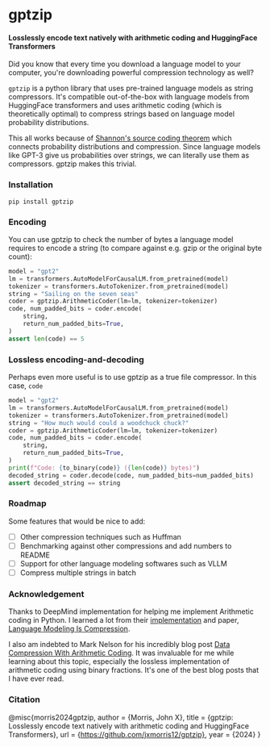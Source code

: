 # gptzip
#### Losslessly encode text natively with arithmetic coding and HuggingFace Transformers

Did you know that every time you download a language model to your computer, you're downloading powerful compression technology as well?

`gptzip` is a python library that uses pre-trained language models as string compressors. It's compatible out-of-the-box with language models from HuggingFace transformers and uses arithmetic coding (which is theoretically optimal) to compress strings based on language model probability distributions. 

This all works because of [Shannon's source coding theorem](https://en.wikipedia.org/wiki/Shannon%27s_source_coding_theorem) which connects probability distributions and compression. Since language models like GPT-3 give us probabilities over strings, we can literally use them as compressors. gptzip makes this trivial.

### Installation
```pip install gptzip```

### Encoding

You can use gptzip to check the number of bytes a language model requires to encode a string (to compare against e.g. gzip or the original byte count):

```python
model = "gpt2"
lm = transformers.AutoModelForCausalLM.from_pretrained(model)
tokenizer = transformers.AutoTokenizer.from_pretrained(model)
string = "Sailing on the seven seas"
coder = gptzip.ArithmeticCoder(lm=lm, tokenizer=tokenizer)
code, num_padded_bits = coder.encode(
    string, 
    return_num_padded_bits=True, 
)
assert len(code) == 5
```

### Lossless encoding-and-decoding

Perhaps even more useful is to use gptzip as a true file compressor. In this case, `code`
```python
model = "gpt2"
lm = transformers.AutoModelForCausalLM.from_pretrained(model)
tokenizer = transformers.AutoTokenizer.from_pretrained(model)
string = "How much would could a woodchuck chuck?"
coder = gptzip.ArithmeticCoder(lm=lm, tokenizer=tokenizer)
code, num_padded_bits = coder.encode(
    string, 
    return_num_padded_bits=True, 
)
print(f"Code: {to_binary(code)} ({len(code)} bytes)")
decoded_string = coder.decode(code, num_padded_bits=num_padded_bits)
assert decoded_string == string
```


### Roadmap

Some features that would be nice to add:

- [ ] Other compression techniques such as Huffman
- [ ] Benchmarking against other compressions and add numbers to README
- [ ] Support for other language modeling softwares such as VLLM
- [ ] Compress multiple strings in batch

### Acknowledgement

Thanks to DeepMind implementation for helping me implement Arithmetic coding in Python. I learned a lot from their [implementation](https://github.com/google-deepmind/language_modeling_is_compression) and paper, [Language Modeling Is Compression](https://deepmind.google/research/publications/39768/). 

I also am indebted to Mark Nelson for his incredibly blog post [Data Compression With Arithmetic Coding](https://marknelson.us/posts/2014/10/19/data-compression-with-arithmetic-coding.html). It was invaluable for me while learning about this topic, especially the lossless implementation of arithmetic coding using binary fractions. It's one of the best blog posts that I have ever read.



### Citation

@misc{morris2024gptzip,
  author = {Morris, John X},
  title = {gptzip: Losslessly encode text natively with arithmetic coding and HuggingFace Transformers},
  url = {https://github.com/jxmorris12/gptzip},
  year = {2024}
}
